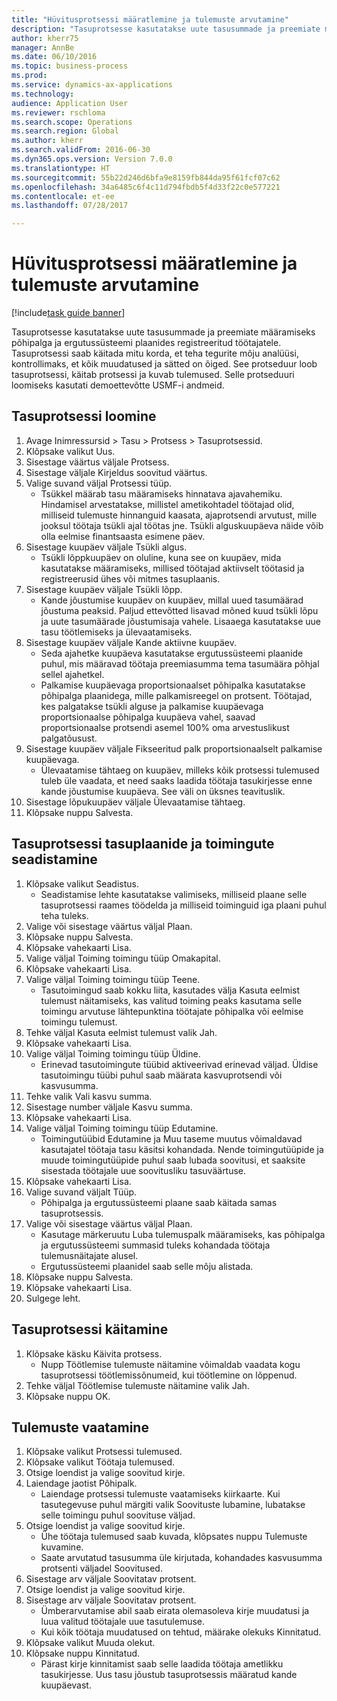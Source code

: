 ```yaml
--- 
title: "Hüvitusprotsessi määratlemine ja tulemuste arvutamine"
description: "Tasuprotsesse kasutatakse uute tasusummade ja preemiate määramiseks põhipalga ja ergutussüsteemi plaanides registreeritud töötajatele."
author: kherr75
manager: AnnBe
ms.date: 06/10/2016
ms.topic: business-process
ms.prod: 
ms.service: dynamics-ax-applications
ms.technology: 
audience: Application User
ms.reviewer: rschloma
ms.search.scope: Operations
ms.search.region: Global
ms.author: kherr
ms.search.validFrom: 2016-06-30
ms.dyn365.ops.version: Version 7.0.0
ms.translationtype: HT
ms.sourcegitcommit: 55b22d246d6bfa9e8159fb844da95f61fcf07c62
ms.openlocfilehash: 34a6485c6f4c11d794fbdb5f4d33f22c0e577221
ms.contentlocale: et-ee
ms.lasthandoff: 07/28/2017

---
```

# <a name="define-compensation-process-and-calculate-results"></a>Hüvitusprotsessi määratlemine ja tulemuste arvutamine

[!include[task guide banner](../../includes/task-guide-banner.md)]

Tasuprotsesse kasutatakse uute tasusummade ja preemiate määramiseks põhipalga ja ergutussüsteemi plaanides registreeritud töötajatele. Tasuprotsessi saab käitada mitu korda, et teha tegurite mõju analüüsi, kontrollimaks, et kõik muudatused ja sätted on õiged. See protseduur loob tasuprotsessi, käitab protsessi ja kuvab tulemused. Selle protseduuri loomiseks kasutati demoettevõtte USMF-i andmeid.


## <a name="create-a-compensation-process"></a>Tasuprotsessi loomine
1. Avage Inimressursid > Tasu > Protsess > Tasuprotsessid.
2. Klõpsake valikut Uus.
3. Sisestage väärtus väljale Protsess.
4. Sisestage väljale Kirjeldus soovitud väärtus.
5. Valige suvand väljal Protsessi tüüp.
    * Tsükkel määrab tasu määramiseks hinnatava ajavahemiku. Hindamisel arvestatakse, millistel ametikohtadel töötajad olid, milliseid tulemuste hinnanguid kaasata, ajaprotsendi arvutust, mille jooksul töötaja tsükli ajal töötas jne. Tsükli alguskuupäeva näide võib olla eelmise finantsaasta esimene päev.  
6. Sisestage kuupäev väljale Tsükli algus.
    * Tsükli lõppkuupäev on oluline, kuna see on kuupäev, mida kasutatakse määramiseks, millised töötajad aktiivselt töötasid ja registreerusid ühes või mitmes tasuplaanis.  
7. Sisestage kuupäev väljale Tsükli lõpp.
    * Kande jõustumise kuupäev on kuupäev, millal uued tasumäärad jõustuma peaksid. Paljud ettevõtted lisavad mõned kuud tsükli lõpu ja uute tasumäärade jõustumisaja vahele. Lisaaega kasutatakse uue tasu töötlemiseks ja ülevaatamiseks.  
8. Sisestage kuupäev väljale Kande aktiivne kuupäev.
    * Seda ajahetke kuupäeva kasutatakse ergutussüsteemi plaanide puhul, mis määravad töötaja preemiasumma tema tasumäära põhjal sellel ajahetkel.  
    * Palkamise kuupäevaga proportsionaalset põhipalka kasutatakse põhipalga plaanidega, mille palkamisreegel on protsent.  Töötajad, kes palgatakse tsükli alguse ja palkamise kuupäevaga proportsionaalse põhipalga kuupäeva vahel, saavad proportsionaalse protsendi asemel 100% oma arvestuslikust palgatõusust.  
9. Sisestage kuupäev väljale Fikseeritud palk proportsionaalselt palkamise kuupäevaga.
    * Ülevaatamise tähtaeg on kuupäev, milleks kõik protsessi tulemused tuleb üle vaadata, et need saaks laadida töötaja tasukirjesse enne kande jõustumise kuupäeva. See väli on üksnes teavituslik.  
10. Sisestage lõpukuupäev väljale Ülevaatamise tähtaeg.
11. Klõpsake nuppu Salvesta.

## <a name="setup-the-compensation-plans-and-actions-for-a-compensation-process"></a>Tasuprotsessi tasuplaanide ja toimingute seadistamine
1. Klõpsake valikut Seadistus.
    * Seadistamise lehte kasutatakse valimiseks, milliseid plaane selle tasuprotsessi raames töödelda ja milliseid toiminguid iga plaani puhul teha tuleks.  
2. Valige või sisestage väärtus väljal Plaan.
3. Klõpsake nuppu Salvesta.
4. Klõpsake vahekaarti Lisa.
5. Valige väljal Toiming toimingu tüüp Omakapital.
6. Klõpsake vahekaarti Lisa.
7. Valige väljal Toiming toimingu tüüp Teene.
    * Tasutoimingud saab kokku liita, kasutades välja Kasuta eelmist tulemust näitamiseks, kas valitud toiming peaks kasutama selle toimingu arvutuse lähtepunktina töötajate põhipalka või eelmise toimingu tulemust.  
8. Tehke väljal Kasuta eelmist tulemust valik Jah.
9. Klõpsake vahekaarti Lisa.
10. Valige väljal Toiming toimingu tüüp Üldine.
    * Erinevad tasutoimingute tüübid aktiveerivad erinevad väljad. Üldise tasutoimingu tüübi puhul saab määrata kasvuprotsendi või kasvusumma.  
11. Tehke valik Vali kasvu summa.
12. Sisestage number väljale Kasvu summa.
13. Klõpsake vahekaarti Lisa.
14. Valige väljal Toiming toimingu tüüp Edutamine.
    * Toimingutüübid Edutamine ja Muu taseme muutus võimaldavad kasutajatel töötaja tasu käsitsi kohandada. Nende toimingutüüpide ja muude toimingutüüpide puhul saab lubada soovitusi, et saaksite sisestada töötajale uue soovitusliku tasuväärtuse.  
15. Klõpsake vahekaarti Lisa.
16. Valige suvand väljalt Tüüp.
    * Põhipalga ja ergutussüsteemi plaane saab käitada samas tasuprotsessis.  
17. Valige või sisestage väärtus väljal Plaan.
    * Kasutage märkeruutu Luba tulemuspalk määramiseks, kas põhipalga ja ergutussüsteemi summasid tuleks kohandada töötaja tulemusnäitajate alusel.  
    * Ergutussüsteemi plaanidel saab selle mõju alistada.  
18. Klõpsake nuppu Salvesta.
19. Klõpsake vahekaarti Lisa.
20. Sulgege leht.

## <a name="run-the-compensation-process"></a>Tasuprotsessi käitamine
1. Klõpsake käsku Käivita protsess.
    * Nupp Töötlemise tulemuste näitamine võimaldab vaadata kogu tasuprotsessi töötlemissõnumeid, kui töötlemine on lõppenud.  
2. Tehke väljal Töötlemise tulemuste näitamine valik Jah.
3. Klõpsake nuppu OK.

## <a name="view-the-results"></a>Tulemuste vaatamine
1. Klõpsake valikut Protsessi tulemused.
2. Klõpsake valikut Töötaja tulemused.
3. Otsige loendist ja valige soovitud kirje.
4. Laiendage jaotist Põhipalk.
    * Laiendage protsessi tulemuste vaatamiseks kiirkaarte. Kui tasutegevuse puhul märgiti valik Soovituste lubamine, lubatakse selle toimingu puhul soovituse väljad.  
5. Otsige loendist ja valige soovitud kirje.
    * Ühe töötaja tulemused saab kuvada, klõpsates nuppu Tulemuste kuvamine.  
    * Saate arvutatud tasusumma üle kirjutada, kohandades kasvusumma protsenti väljadel Soovitused.  
6. Sisestage arv väljale Soovitatav protsent.
7. Otsige loendist ja valige soovitud kirje.
8. Sisestage arv väljale Soovitatav protsent.
    * Ümberarvutamise abil saab eirata olemasoleva kirje muudatusi ja luua valitud töötajale uue tasutulemuse.  
    * Kui kõik töötaja muudatused on tehtud, määrake olekuks Kinnitatud.  
9. Klõpsake valikut Muuda olekut.
10. Klõpsake nuppu Kinnitatud.
    * Pärast kirje kinnitamist saab selle laadida töötaja ametlikku tasukirjesse. Uus tasu jõustub tasuprotsessis määratud kande kuupäevast.  


